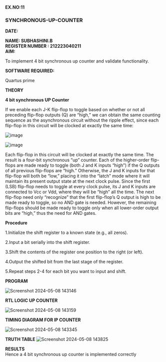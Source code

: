 **EX.NO:11**  
### SYNCHRONOUS-UP-COUNTER
**DATE:**  

**NAME: SUBHASHINI.B**  
**REGISTER NUMBER : 212223040211**  
**AIM:**

To implement 4 bit synchronous up counter and validate functionality.

**SOFTWARE REQUIRED:**

Quartus prime

**THEORY**

**4 bit synchronous UP Counter**

If we enable each J-K flip-flop to toggle based on whether or not all preceding flip-flop outputs (Q) are “high,” we can obtain the same counting sequence as the asynchronous circuit without the ripple effect, since each flip-flop in this circuit will be clocked at exactly the same time:

![image](https://github.com/naavaneetha/SYNCHRONOUS-UP-COUNTER/assets/154305477/d5db3fa0-e413-404c-b80e-b2f39d82e7e8)


![image](https://github.com/naavaneetha/SYNCHRONOUS-UP-COUNTER/assets/154305477/52cb61eb-d04b-442d-810c-31185a68410b)

Each flip-flop in this circuit will be clocked at exactly the same time.
The result is a four-bit synchronous “up” counter. Each of the higher-order flip-flops are made ready to toggle (both J and K inputs “high”) if the Q outputs of all previous flip-flops are “high.”
Otherwise, the J and K inputs for that flip-flop will both be “low,” placing it into the “latch” mode where it will maintain its present output state at the next clock pulse.
Since the first (LSB) flip-flop needs to toggle at every clock pulse, its J and K inputs are connected to Vcc or Vdd, where they will be “high” all the time.
The next flip-flop need only “recognize” that the first flip-flop’s Q output is high to be made ready to toggle, so no AND gate is needed.
However, the remaining flip-flops should be made ready to toggle only when all lower-order output bits are “high,” thus the need for AND gates.

**Procedure**

1.Initialize the shift register to a known state (e.g., all zeros).

2.Input a bit serially into the shift register.

3.Shift the contents of the register one position to the right (or left).

4.Output the shifted bit from the last stage of the register.

5.Repeat steps 2-4 for each bit you want to input and shift.


**PROGRAM**

![Screenshot 2024-05-08 143146](https://github.com/subha-shinibalasubramanian/SYNCHRONOUS-UP-COUNTER/assets/164154478/5d109724-4c8f-4cd4-9338-9e45d4b70dce)


**RTL LOGIC UP COUNTER**

![Screenshot 2024-05-08 143159](https://github.com/subha-shinibalasubramanian/SYNCHRONOUS-UP-COUNTER/assets/164154478/1c7380fa-4d45-4055-a3f1-9c13b14ff532)


**TIMING DIAGRAM FOR IP COUNTER**

![Screenshot 2024-05-08 143345](https://github.com/subha-shinibalasubramanian/SYNCHRONOUS-UP-COUNTER/assets/164154478/09310e3f-b1c7-4e99-a0f4-008db5f129d4)


**TRUTH TABLE**
![Screenshot 2024-05-08 143825](https://github.com/subha-shinibalasubramanian/SYNCHRONOUS-UP-COUNTER/assets/164154478/91d18233-7cb5-44a3-9191-0f31853d8cbe)


**RESULTS**  
Hence a 4 bit synchronous up counter is implemented correctly


